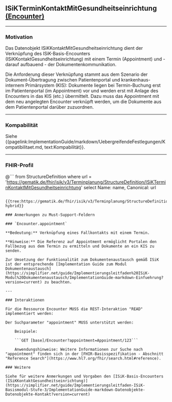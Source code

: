 ## ISiKTerminKontaktMitGesundheitseinrichtung [(Encounter)](http://hl7.org/fhir/encounter.html)

---

### Motivation

Das Datenobjekt ISiKKontaktMitGesundheitseinrichtung dient der Verknüpfung des ISiK-Basis-Encounters (ISiKKontaktGesundheitseinrichtung) mit einem Termin (Appointment) und - darauf aufbauend - der Dokumentenkommunikation.

Die Anforderung dieser Verknüpfung stammt aus dem Szenario der Dokument-Übertragung zwischen Patientenportal und krankenhaus-internem Primärsystem (KIS): Dokumente liegen bei Termin-Buchung erst im Patientenportal (im Appointment) vor und werden erst mit Anlage des Encounters in das KIS (etc.) übermittelt. Dazu muss das Appointment mit dem neu angelegten Encounter verknüpft werden, um die Dokumente aus dem Patientenportal darüber zuzuordnen.

---

### Kompabilität

Siehe {{pagelink:ImplementationGuide/markdown/UebergreifendeFestlegungen/Kompatibilitaet.md, text:Kompabilität}}.

---

### FHIR-Profil

@```
from StructureDefinition where url = 'https://gematik.de/fhir/isik/v3/Terminplanung/StructureDefinition/ISiKTerminKontaktMitGesundheitseinrichtung' select Name: name, Canonical: url
```

{{tree:https://gematik.de/fhir/isik/v3/Terminplanung/StructureDefinition/ISiKTerminKontaktMitGesundheitseinrichtung, hybrid}}

### Anmerkungen zu Must-Support-Feldern

### `Encounter.appointment`

**Bedeutung:** Verknüpfung eines Fallkontakts mit einem Termin.

**Hinweise:** Die Referenz auf Appointment ermöglicht Portalen den Fallbezug aus dem Termin zu ermitteln und Dokumente an ein KIS zu senden. 

Zur Umsetzung der Funktionalität zum Dokumentenaustausch gemäß ISiK ist der entsprechende [Implementation Guide zum Modul Dokumentenaustausch](https://simplifier.net/guide/Implementierungsleitfaden%20ISiK-Modul%20Dokumentenaustausch/ImplementationGuide-markdown-Einfuehrung?version=current) zu beachten.

---

### Interaktionen

Für die Ressource Encounter MUSS die REST-Interaktion "READ" implementiert werden:

Der Suchparameter "appointment" MUSS unterstützt werden:

    Beispiele:

    ```GET [base]/Encounter?appointment=Appointment/123```

    Anwendungshinweise: Weitere Informationen zur Suche nach "appointment" finden sich in der [FHIR-Basisspezifikation - Abschnitt "Reference Search"](https://www.hl7.org/fhir/search.html#reference).

### Weitere

Siehe für weitere Anmerkungen und Vorgaben den [ISiK-Basis-Encounters (ISiKKontaktGesundheitseinrichtung)](https://simplifier.net/guide/Implementierungsleitfaden-ISiK-Basismodul-Stufe-3/ImplementationGuide-markdown-Datenobjekte-Datenobjekte-Kontakt?version=current)

